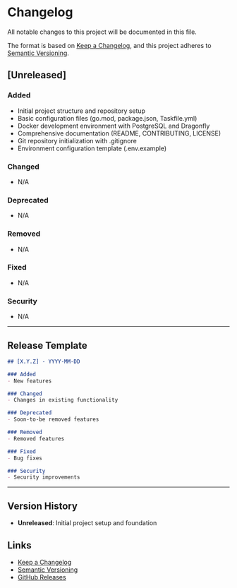 # Changelog

All notable changes to this project will be documented in this file.

The format is based on [Keep a Changelog](https://keepachangelog.com/en/1.0.0/),
and this project adheres to [Semantic Versioning](https://semver.org/spec/v2.0.0.html).

## [Unreleased]

### Added
- Initial project structure and repository setup
- Basic configuration files (go.mod, package.json, Taskfile.yml)
- Docker development environment with PostgreSQL and Dragonfly
- Comprehensive documentation (README, CONTRIBUTING, LICENSE)
- Git repository initialization with .gitignore
- Environment configuration template (.env.example)

### Changed
- N/A

### Deprecated
- N/A

### Removed
- N/A

### Fixed
- N/A

### Security
- N/A

---

## Release Template

```markdown
## [X.Y.Z] - YYYY-MM-DD

### Added
- New features

### Changed
- Changes in existing functionality

### Deprecated
- Soon-to-be removed features

### Removed
- Removed features

### Fixed
- Bug fixes

### Security
- Security improvements
```

---

## Version History

- **Unreleased**: Initial project setup and foundation

## Links

- [Keep a Changelog](https://keepachangelog.com/en/1.0.0/)
- [Semantic Versioning](https://semver.org/spec/v2.0.0.html)
- [GitHub Releases](https://github.com/your-org/deployease/releases)